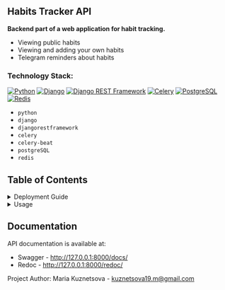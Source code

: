 ## Habits Tracker API
**Backend part of a web application for habit tracking.**
- Viewing public habits
- Viewing and adding your own habits
- Telegram reminders about habits
### Technology Stack:
[![Python](https://img.shields.io/badge/Python-3.12-blue?logo=python)](https://www.python.org/)
[![Django](https://img.shields.io/badge/Django-5.0.4-blue?logo=Django)](https://www.djangoproject.com/)
[![Django REST Framework](https://img.shields.io/badge/DRF-3.15.1-blue)](https://www.django-rest-framework.org/)
[![Celery](https://img.shields.io/badge/Celery-5.4.0-blue?logo=Celery)](https://docs.celeryq.dev/en/stable/)
[![PostgreSQL](https://img.shields.io/badge/PostgreSQL-464646?logo=PostgreSQL)](https://www.postgresql.org/)
[![Redis](https://img.shields.io/badge/Redis-5.0.4-blue?logo=Redis)](https://redis.io/)

- `python`
- `django`
- `djangorestframework`
- `celery`
- `celery-beat`
- `postgreSQL`
- `redis`

## Table of Contents

<details>
<summary>Deployment Guide</summary>

#### 1. Clone the project:
```
git clone https://github.com/MSk1901/habits.git
```
#### 2. Navigate to the project root directory
#### 3. Set up environment variables:

   1. Create a file named `.env` in the root directory
   2. Copy the contents of the `.env.sample` file into it and replace the values with your own
   3. For the project to work correctly in the local development environment, set the value of `DEBUG=True` to automatically handle static files and provide detailed error messages.


#### 4. Run the command to build and start Docker containers:
```
docker-compose up -d --build
```
</details>

<details>
<summary>Usage</summary>

#### 1. Admin Panel:
To access the admin panel, create a superuser

1. You will need to view the list of running containers and copy the container id of the app container
    ```
    docker ps
    ```
    Example output:
    ```
    CONTAINER ID   IMAGE                                                         
    e5e38dccec3d   drf-lms-app                
    ```
2. Then execute the command to enter the container and execute commands available in its environment
    ```
    docker exec -it <container id> bash
    ```
3. To create a superuser (admin), execute the command
    ```
    python3 manage.py createsuperuser
    ```
   You can view the superuser's email and password for logging into the admin panel in the `/users/management/commands/csu.py` file. If desired, you can set your own email and password.


4. Open the administrative panel at http://localhost:8000/admin/ and enter the email and password of the superuser
          
#### 2. Setting up Telegram notifications:
1. To send notifications, the user's `chat_id` field must be filled. The value is the chat id in Telegram.
2. The field can be filled in:
   - During registration.
     To do this, go to http://127.0.0.1:8000/users/register/ and fill in all the fields. Example format for filling in JSON:
        ```
        {
            "email": "user@example.com",
            "password": "Somepassword",
            "chat_id": "000000001"
        }
        ```
   - In the administrative panel.
     Fill in the required field when creating or editing a user
#### 3. Creating a habit:
1. Obtain the `Bearer token` of the created user at http://127.0.0.1:8000/users/login/
2. To create a habit, use http://127.0.0.1:8000/habits/
3. Specify the token in the request header
4. Specify fields in the request body in JSON format and send POST request:
      ```
      {
          "place": "Home",
          "time": "20:00",
          "action": "Eat vegetables for dinner",
          "is_enjoyable": false,
          "periodicity": 1, # Habit frequency, for example, once a day
          "treat": "Eat favorite dessert",
          "duration": "00:01:00", # Habit duration in HH:MM:SS format
          "is_public": true
      }
      ```

#### 4. Other interaction methods:
You can find all interaction methods in the documentation
</details>

## Documentation
API documentation is available at:
- Swagger - http://127.0.0.1:8000/docs/
- Redoc - http://127.0.0.1:8000/redoc/



Project Author: Maria Kuznetsova - [kuznetsova19.m@gmail.com](mailto:kuznetsova19.m@gmail.com)
